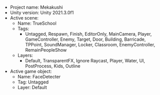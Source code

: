 <!-- UNITY CODE ASSIST INSTRUCTIONS START -->
- Project name: Mekakushi
- Unity version: Unity 2021.3.0f1
- Active scene:
  - Name: TrueSchool
  - Tags:
    - Untagged, Respawn, Finish, EditorOnly, MainCamera, Player, GameController, Enemy, Target, Door, Building, Barricade, TPPoint, SoundManager, Locker, Classroom, EnemyController, RemainPeopleShow
  - Layers:
    - Default, TransparentFX, Ignore Raycast, Player, Water, UI, PostProcess, Kids, Outline
- Active game object:
  - Name: FaceDetecter
  - Tag: Untagged
  - Layer: Default
<!-- UNITY CODE ASSIST INSTRUCTIONS END -->